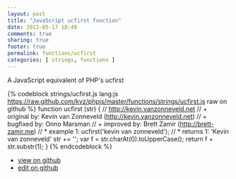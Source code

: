 ```yaml
---
layout: post
title: "JavaScript ucfirst function"
date: 2012-05-17 18:49
comments: true
sharing: true
footer: true
permalink: functions/ucfirst
categories: [ strings, functions ]
---
```

A JavaScript equivalent of PHP's ucfirst
<!-- more -->
{% codeblock strings/ucfirst.js lang:js https://raw.github.com/kvz/phpjs/master/functions/strings/ucfirst.js raw on github %}
function ucfirst (str) {
    // http://kevin.vanzonneveld.net
    // +   original by: Kevin van Zonneveld (http://kevin.vanzonneveld.net)
    // +   bugfixed by: Onno Marsman
    // +   improved by: Brett Zamir (http://brett-zamir.me)
    // *     example 1: ucfirst('kevin van zonneveld');
    // *     returns 1: 'Kevin van zonneveld'
    str += '';
    var f = str.charAt(0).toUpperCase();
    return f + str.substr(1);
}
{% endcodeblock %}
<ul>
 <li><a href="https://github.com/kvz/phpjs/blob/master/functions/strings/ucfirst.js">view on github</a></li>
 <li><a href="https://github.com/kvz/phpjs/edit/master/functions/strings/ucfirst.js">edit on github</a></li>
</ul>
